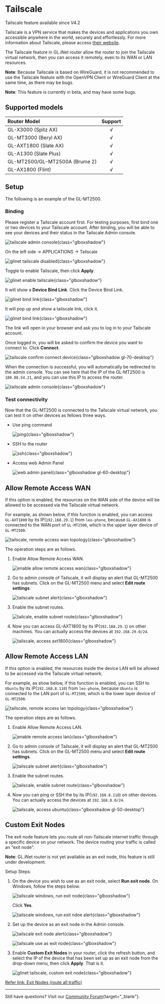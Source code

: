 # Tailscale

Tailscale feature available since V4.2

Tailscale is a VPN service that makes the devices and applications you own accessible anywhere in the world, securely and effortlessly. For more information about Tailscale, please access [their website](https://tailscale.com/).

The Tailscale feature in GL.iNet router allow the router to join the Tailscale virtual network, then you can access it remotely, even to its WAN or LAN resources.

**Note**: Because Tailscale is based on WireGuard, it is not recommended to use the Tailscale feature with the OpenVPN Client or WireGuard Client at the same time, as there may be bugs.

**Note**: This feature is currently in beta, and may have some bugs.

## Supported models

| Router Model | Support |
| :----------- | :-------: |
| GL-X3000 (Spitz AX) | √ |
| GL-MT3000 (Beryl AX) | √ |
| GL-AXT1800 (Slate AX) | √ |
| GL-A1300 (Slate Plus) | √ |
| GL-MT2500/GL-MT2500A (Brume 2) | √ |
| GL-AX1800 (Flint) | √ |

## Setup

The following is an example of the GL-MT2500.

### Binding

Please register a Tailscale account first. For testing purposes, first bind one or two devices to your Tailscale account. After binding, you will be able to see your devices and their status in the Tailscale Admin console.

![tailscale admin console](https://static.gl-inet.com/docs/en/4/tutorials/tailscale/tailscale_admin_console_1.png){class="glboxshadow"}

On the left side -> APPLICATIONS -> Tailscale

![glinet tailscale disabled](https://static.gl-inet.com/docs/en/4/tutorials/tailscale/tailscale_disabled.png){class="glboxshadow"}

Toggle to enable Tailscale, then click **Apply**.

![glinet enable tailscale](https://static.gl-inet.com/docs/en/4/tutorials/tailscale/enable_tailscale.png){class="glboxshadow"}

It will show a **Device Bind Link**. Click the Device Bind Link.

![glinet bind link](https://static.gl-inet.com/docs/en/4/tutorials/tailscale/tailscale_bind_link_1.png){class="glboxshadow"}

It will pop up and show a tailscale link, click it.

![glinet bind link](https://static.gl-inet.com/docs/en/4/tutorials/tailscale/tailscale_bind_link_2.png){class="glboxshadow"}

The link will open in your browser and ask you to log in to your Tailscale account.

Once logged in, you will be asked to confirm the device you want to connect to. Click **Connect**.

![tailscale confirm connect device](https://static.gl-inet.com/docs/en/4/tutorials/tailscale/tailscale_connect_device.png){class="glboxshadow gl-70-desktop"}

When the connection is successful, you will automatically be redirected to the admin console. You can see here that the IP of the GL-MT2500 is `100.88.54.21`, and you can use this IP to access the router.

![tailscale admin console](https://static.gl-inet.com/docs/en/4/tutorials/tailscale/tailscale_admin_console_2.png){class="glboxshadow"}

### Test connectivity

Now that the GL-MT2500 is connected to the Tailscale virtual network, you can test it on other devices as fellows three ways.

* Use ping command

    ![ping](https://static.gl-inet.com/docs/en/4/tutorials/tailscale/ping.png){class="glboxshadow"}

* SSH to the router

    ![ssh](https://static.gl-inet.com/docs/en/4/tutorials/tailscale/ssh.png){class="glboxshadow"}

* Access web Admin Panel

    ![web admin panel](https://static.gl-inet.com/docs/en/4/tutorials/tailscale/web_admin_panel.png){class="glboxshadow gl-60-desktop"}

## Allow Remote Access WAN

If this option is enabled, the resources on the WAN side of the device will be allowed to be accessed via the Tailscale virtual network.

For example, as shown below, if this function is enabled, you can access `GL-AXT1800` by its IP(`192.168.29.1`) from `leo-phone`, because `GL-AX1800` is connected to the WAN port of `GL-MT2500`, which is the upper layer device of `GL-MT2500`.

![tailscale, remote access wan topology](https://static.gl-inet.com/docs/en/4/tutorials/tailscale/tailscale_access_wan_topology.png){class="glboxshadow"}

The operation steps are as follows.

1. Enable Allow Remote Access WAN.

    ![enable allow remote access wan](https://static.gl-inet.com/docs/en/4/tutorials/tailscale/enable_allow_remote_access_wan.png){class="glboxshadow"}

2. Go to admin console of Tailscale, it will display an alert that GL-MT2500 has subnets. Click on the GL-MT2500 menu and select **Edit route settings**.

    ![tailscale subnet alert](https://static.gl-inet.com/docs/en/4/tutorials/tailscale/tailscale_subnet_alert_wan.png){class="glboxshadow"}

3. Enable the subnet routes.

    ![tailcale, enable subnet route](https://static.gl-inet.com/docs/en/4/tutorials/tailscale/tailscale_enable_subnet_routes.png){class="glboxshadow"}

4. Now you can access GL-AXT1800 by its IP(`192.168.29.1`) on other machines. You can actually access the devices at `192.168.29.0/24`.

    ![tailscale, access axt1800](https://static.gl-inet.com/docs/en/4/tutorials/tailscale/tailscale_access_axt1800.jpg){class="glboxshadow"}

## Allow Remote Access LAN

If this option is enabled, the resources inside the device LAN will be allowed to be accessed via the Tailscale virtual network.

For example, as show below, if this function is enabled, you can SSH to `Ubuntu` by its IP(`192.168.8.110`) from `leo-phone`, because `Ubuntu` is connected to the LAN port of `GL-MT2500`, which is the lower layer device of `GL-MT2500`.

![tailscale, remote access lan topology](https://static.gl-inet.com/docs/en/4/tutorials/tailscale/tailscale_access_lan_topology.png){class="glboxshadow"}

The operation steps are as follows.

1. Enable Allow Remote Access LAN.

    ![enable remote access lan](https://static.gl-inet.com/docs/en/4/tutorials/tailscale/enable_allow_remote_access_lan.png){class="glboxshadow"}

2. Go to admin console of Tailscale, it will display an alert that GL-MT2500 has subnets. Click on the GL-MT2500 menu and select **Edit route settings**.

    ![tailscale subnet alert](https://static.gl-inet.com/docs/en/4/tutorials/tailscale/tailscale_subnet_alert_lan.png){class="glboxshadow"}

3. Enable the subnet routes.

    ![tailscale, enable subnet route](https://static.gl-inet.com/docs/en/4/tutorials/tailscale/tailscale_enable_subnet_routes_lan.png){class="glboxshadow"}

4. Now you can ping or SSH the  by its IP(`192.168.8.110`) on other devices. You can actually access the devices at `192.168.8.0/24`.

    ![tailscale, access ubuntu](https://static.gl-inet.com/docs/en/4/tutorials/tailscale/tailscale_access_ubuntu.jpg){class="glboxshadow gl-50-desktop"}

## Custom Exit Nodes

The exit node feature lets you route all non-Tailscale internet traffic through a specific device on your network. The device routing your traffic is called an “exit node”.

**Note**: GL.iNet router is not yet available as an exit node, this feature is still under development.

Setup Steps:

1. On the device you wish to use as an exit node, select **Run exit node**. On Windows, follow the steps below.

    ![tailscale windows, run exit node](https://static.gl-inet.com/docs/en/4/tutorials/tailscale/custom_exit_nodes/tailscale_run_exit_node.png){class="glboxshadow"}

    Click **Yes**.

    ![tailscale windows, run exit ndoe alert](https://static.gl-inet.com/docs/en/4/tutorials/tailscale/custom_exit_nodes/tailscale_run_exit_node_alert.png){class="glboxshadow"}

2. Set up the device as an exit node in the Admin console.

    ![tailscale exit node alert](https://static.gl-inet.com/docs/en/4/tutorials/tailscale/custom_exit_nodes/tailscale_exit_node_alert.png){class="glboxshadow"}

    ![tailscale use as exit node](https://static.gl-inet.com/docs/en/4/tutorials/tailscale/custom_exit_nodes/tailscale_use_as_exit_node.png){class="glboxshadow"}

3. Enable **Custom Exit Nodes** in your router, click the refresh button, and select the IP of the device that has been set up as an exit node from the drop-down menu, then click **Apply**. That is it.

    ![glinet tailscale, custom exit node](https://static.gl-inet.com/docs/en/4/tutorials/tailscale/custom_exit_nodes/custom_exit_node.png){class="glboxshadow"}

[Refer link: Exit Nodes (route all traffic)](https://tailscale.com/kb/1103/exit-nodes/)

---

Still have questions? Visit our [Community Forum](https://forum.gl-inet.com){target="_blank"}.
